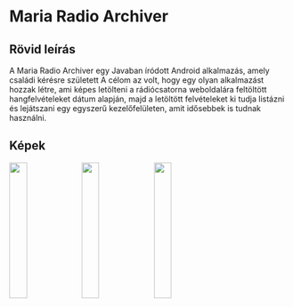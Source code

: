 # Maria Radio Archiver

## Rövid leírás

A Maria Radio Archiver egy Javaban íródott Android alkalmazás, amely családi kérésre született
A célom az volt, hogy egy olyan alkalmazást hozzak létre, ami képes letölteni a rádiócsatorna weboldalára feltöltött hangfelvételeket dátum alapján,
majd a letöltött felvételeket ki tudja listázni és lejátszani egy egyszerű kezelőfelületen, amit idősebbek is tudnak használni.

## Képek

<p float="center">
  <img src="https://raw.githubusercontent.com/marton1114/Maria_radio_archiver/main/menu.png" width="25%" height="25%"> 
  <img src="https://raw.githubusercontent.com/marton1114/Maria_radio_archiver/main/list.jpg" width="25%" height="25%">
  <img src="https://raw.githubusercontent.com/marton1114/Maria_radio_archiver/main/player.jpg" width="25%" height="25%"> 
</p>
